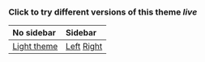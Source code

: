 ### Click to try different versions of this theme _live_

| No sidebar                | Sidebar                         |      
|:------------------------- |:---------------------------------|
| [Light theme](light.html) | [Left](light-sidebar-left.html) [Right](light-sidebar-right.html)|



